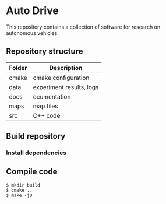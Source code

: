 # Auto Drive

This repository contains a collection of software for research on autonomous vehicles.

## Repository structure

| Folder      | Description              |
| ----------- | ------------------------ |
| cmake       | cmake configuration      |
| data        | experiment results, logs |
| docs        | ocumentation             |
| maps        | map files                |
| src         | C++ code                 |

## Build repository

### Install dependencies

## Compile code

```
$ mkdir build
$ cmake ..
$ make -j8
```

